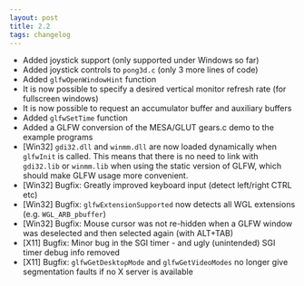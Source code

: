 ```yaml
---
layout: post
title: 2.2
tags: changelog
---
```


- Added joystick support (only supported under Windows so far)
- Added joystick controls to `pong3d.c` (only 3 more lines of code)
- Added `glfwOpenWindowHint` function
- It is now possible to specify a desired vertical monitor refresh rate (for
  fullscreen windows)
- It is now possible to request an accumulator buffer and auxiliary buffers
- Added `glfwSetTime` function
- Added a GLFW conversion of the MESA/GLUT gears.c demo to the example programs
- \[Win32\] `gdi32.dll` and `winmm.dll` are now loaded dynamically when `glfwInit`
  is called.  This means that there is no need to link with `gdi32.lib` or
  `winmm.lib` when using the static version of GLFW, which should make GLFW usage
  more convenient.
- \[Win32\] Bugfix: Greatly improved keyboard input (detect left/right CTRL etc)
- \[Win32\] Bugfix: `glfwExtensionSupported` now detects all WGL extensions
  (e.g. `WGL_ARB_pbuffer`)
- \[Win32\] Bugfix: Mouse cursor was not re-hidden when a GLFW window was
  deselected and then selected again (with ALT+TAB)
- \[X11\] Bugfix: Minor bug in the SGI timer - and ugly (unintended) SGI timer
  debug info removed
- \[X11\] Bugfix: `glfwGetDesktopMode` and `glfwGetVideoModes` no longer give
  segmentation faults if no X server is available
